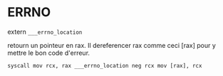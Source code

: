 # ERRNO

extern	`___errno_location`

retourn un pointeur en rax. Il dereferencer rax comme ceci [rax]
pour y mettre le bon code d'erreur.

`syscall
mov	rcx, rax
___errno_location
neg	rcx
mov	[rax], rcx`
